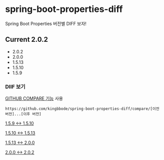 # spring-boot-properties-diff

Spring Boot Properties 버전별 DIFF 보자!

## Current 2.0.2

- 2.0.2
- 2.0.0
- 1.5.13
- 1.5.10
- 1.5.9


### DIIF 보기

[GITHUB COMPARE 기능](https://github.com/kingbbode/spring-boot-properties-diff/compare) 사용

```
https://github.com/kingbbode/spring-boot-properties-diff/compare/[이전 버전]...[이후 버전]
```


[1.5.9 <-> 1.5.10](https://github.com/kingbbode/spring-boot-properties-diff/compare/1.5.9.RELEASE...1.5.10.RELEASE)

[1.5.10 <-> 1.5.13](https://github.com/kingbbode/spring-boot-properties-diff/compare/1.5.10.RELEASE...1.5.13.RELEASE)

[1.5.13 <-> 2.0.0](https://github.com/kingbbode/spring-boot-properties-diff/compare/1.5.13.RELEASE...2.0.0.RELEASE)

[2.0.0 <-> 2.0.2](https://github.com/kingbbode/spring-boot-properties-diff/compare/2.0.0.RELEASE...2.0.2.RELEASE)
